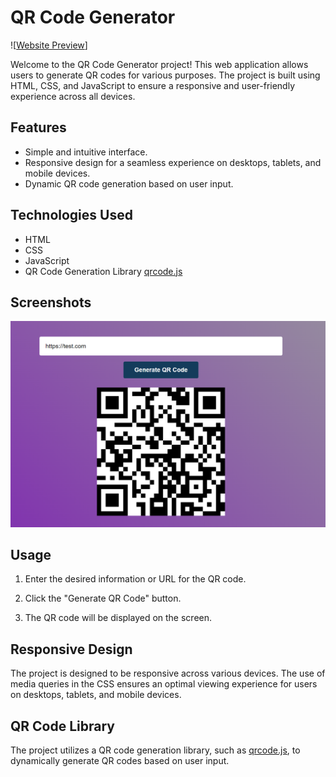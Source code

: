 # QR Code Generator

![[Website Preview](https://mzili.com/projects/wiki/wiki.html)]

Welcome to the QR Code Generator project! This web application allows users to generate QR codes for various purposes. The project is built using HTML, CSS, and JavaScript to ensure a responsive and user-friendly experience across all devices.

## Features

- Simple and intuitive interface.
- Responsive design for a seamless experience on desktops, tablets, and mobile devices.
- Dynamic QR code generation based on user input.

## Technologies Used

- HTML
- CSS
- JavaScript
- QR Code Generation Library [qrcode.js](https://davidshimjs.github.io/qrcodejs/)

## Screenshots

![App View](./assets/qrscreen.png)  

## Usage

1. Enter the desired information or URL for the QR code.

2. Click the "Generate QR Code" button.

3. The QR code will be displayed on the screen.

## Responsive Design

The project is designed to be responsive across various devices. The use of media queries in the CSS ensures an optimal viewing experience for users on desktops, tablets, and mobile devices.

## QR Code Library

The project utilizes a QR code generation library, such as [qrcode.js](https://davidshimjs.github.io/qrcodejs/), to dynamically generate QR codes based on user input.
